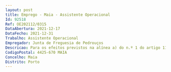 ```yaml
--- 
layout: post
title: Emprego - Maia - Assistente Operacional
Id: 92518
Ref: OE202112/0315
DataAbertura: 2021-12-17
DataFecho: 2021-12-31
Trabalho: Assistente Operacional
Empregador: Junta de Freguesia de Pedrouços
Descricao: Para os efeitos previstos na alínea a) do n.º 1 do artigo 11.º da Portaria n.º 125 A 2019, de 30 de Abril conjugado com o n.º 2 do artigo 33.º da Lei Geral do Trabalho em Funções Públicas (LTFP), aprovada pela Lei n.º 35 2014, de 20 de Junho e com as alterações da Lei n.º 2 2020 de 31 de Março e do disposto no artigo 11.º da Portaria n.º 125  A 2019, de 30 de Abril, na sua redação atual torna se público que, por proposta da Junta de Freguesia de Pedrouços de aprovado pelo órgão deliberativo em sessão extraordinária de 29 de Novembro de 2021, se encontra aberto, pelo prazo de 10 (dez) úteis, a contar da data da publicação do presente aviso no Diário da República, procedimento concursal comum, para constituição de vínculo de emprego público na modalidade de contrato de trabalho em funções públicas por tempo indeterminado, para preenchimento do posto de trabalho carreira de Assistente Operacional (sector espaços verdes e limpeza urbana e coveiro).
CodigoPostal: 4425-670 MAIA
Concelho: Maia
Distrito: Porto
--- 
```

